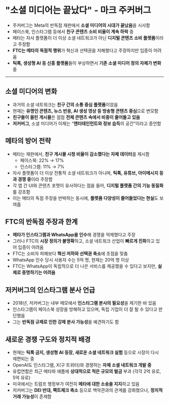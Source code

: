 # "소셜 미디어는 끝났다" - 마크 주커버그


* 주커버그는 Meta의 반독점 재판에서 **소셜 미디어의 시대가 끝났음**을 시사함
* 페이스북, 인스타그램 등에서 **친구 콘텐츠 소비 비율이 계속 하락** 중
* 메타는 자사 플랫폼이 더 이상 소셜 네트워크가 아닌 **디지털 콘텐츠 소비 플랫폼**이라고 주장함
* **FTC는 메타의 독점적 행위**가 혁신과 선택권을 저해했다고 주장하지만 입증이 어려움
* **틱톡, 생성형 AI 등 신흥 플랫폼**들이 부상하면서 **기존 소셜 미디어 정의 자체가 변화** 중

---

소셜 미디어의 변화
----------

* 과거의 소셜 네트워크는 **친구 간의 소통 중심 플랫폼**이었음
* 현재는 **유명인 콘텐츠, 뉴스 반응, AI 생성 영상 등 방송형 콘텐츠 중심**으로 변모함
* **친구들이 올린 게시물**은 점점 **전체 콘텐츠 속에서 비중이 줄어들고 있음**
* **저커버그**, 소셜 미디어가 이제는 “**엔터테인먼트와 정보 습득**의 공간”이라고 증언함

메타의 방어 전략
---------

* 메타는 재판에서, **친구 게시물 시청 비율이 감소했다는 자체 데이터**를 제시함
  + 페이스북: 22% → 17%
  + 인스타그램: 11% → 7%
* 자사 플랫폼이 더 이상 전통적 소셜 네트워크가 아니며, **틱톡, 유튜브, 아이메시지 등과 경쟁 중**이라 주장함
* 각 앱 간 UI와 콘텐츠 포맷이 유사하다는 점을 들어, **디지털 플랫폼 간의 기능 동질화**를 강조함
* 이는 메타의 독점 주장을 반박하는 동시에, **플랫폼 다양성이 줄어들었다는 현실**도 보여줌

FTC의 반독점 주장과 한계
---------------

* **메타가 인스타그램과 WhatsApp을 인수**해 경쟁을 억제했다고 주장
* 그러나 FTC의 **시장 정의가 불명확**하고, 소셜 네트워크 산업이 **빠르게 진화**하고 있어 입증이 어려움
* FTC는 소비자 피해보다 **혁신 저하와 선택권 축소**에 초점을 맞춤
* WhatsApp 인수 당시 사용자 수는 5억 명, 현재는 20억 명 이상
* FTC는 WhatsApp이 독립적으로 더 나은 서비스를 제공했을 수 있다고 보지만, **실제로 증명하기는 어려움**

저커버그의 인스타그램 분사 언급
-----------------

* 2018년, 저커버그는 내부 메모에서 **인스타그램 분사의 필요성**을 제기한 바 있음
* 인스타그램이 페이스북 성장을 방해하고 있으며, 독립 기업이 더 잘 될 수 있다고 판단했음
* 그는 **반독점 규제로 인한 강제 분사 가능성**을 예견하기도 함

새로운 경쟁 구도와 정치적 배경
-----------------

* 현재는 **틱톡 금지, 생성형 AI 등장, 새로운 소셜 네트워크 실험** 등으로 시장이 다시 재편되는 중
* OpenAI도 인스타그램, X(구 트위터)와 경쟁하는 **자체 소셜 네트워크 개발 중**
* 유럽연합은 최근 메타와 애플에 **상대적으로 적은 규모의 벌금** 부과 (각각 2억 유로, 5억 유로)
* 미국에서는 트럼프 행정부가 여전히 **메타에 대한 소송을 지지**하고 있음
* 저커버그는 **DEI 반대, 팩트체크 축소** 등으로 백악관과의 관계를 강화했으나, **정치적 거래 가능성**이 존재함

